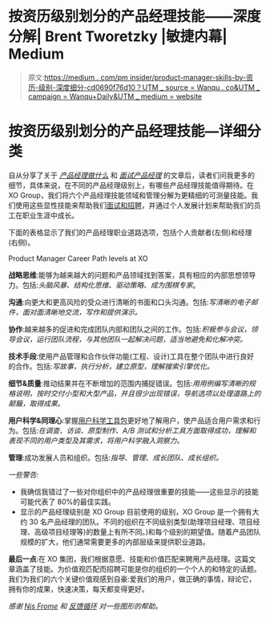# 按资历级别划分的产品经理技能——深度分解| Brent Tworetzky |敏捷内幕| Medium

> 原文:[https://medium . com/pm insider/product-manager-skills-by-资历-级别-深度细分-cd0690f76d10？UTM _ source = Wanqu . co&UTM _ campaign = Wanqu+Daily&UTM _ medium = website](https://medium.com/pminsider/product-manager-skills-by-seniority-level-a-deep-breakdown-cd0690f76d10?utm_source=wanqu.co&utm_campaign=Wanqu+Daily&utm_medium=website)

# 按资历级别划分的产品经理技能—详细分类



自从分享了关于 [*产品经理做什么*](/@tworetzky/what-does-a-product-manager-do-205b40d82da3) 和 [*面试产品经理*](/pminsider/interviewing-product-managers-94fbe6971600) 的文章后，读者们问我更多的细节，具体来说，在不同的产品经理级别上，有哪些产品经理技能值得期待。在 XO Group，我们将六个产品经理技能领域和管理分解为更精细的可测量技能。我们使用这些显性技能来帮助我们[面试和招聘](/pminsider/interviewing-product-managers-94fbe6971600)，并通过个人发展计划来帮助我们的员工在职业生涯中成长。

下面的表格显示了我们的产品经理职业道路选项，包括个人贡献者(左侧)和经理(右侧)。



Product Manager Career Path levels at XO



**战略思维**:能够为越来越大的问题和产品领域找到答案，具有相应的内部思想领导力。包括:*头脑风暴、结构化思维、驱动策略、成为围棋专家*。



**沟通**:向更大和更高风险的受众进行清晰的书面和口头沟通。包括:*写清晰的电子邮件，面对面清晰地交流，写作和提供演示。*



**协作**:越来越多的促进和完成团队内部和团队之间的工作。包括:*积极参与会议，领导会议，运行团队流程，与其他团队一起解决问题，适当地避免和化解冲突。*



**技术手段**:使用产品管理和合作伙伴功能(工程、设计)工具在整个团队中进行良好的合作。包括:*写故事，执行分析，建立原型，理解搜索引擎优化。*



**细节&质量**:推动结果并在不断增加的范围内捕捉错误。包括:*用用例编写清晰的规格说明，按时交付小型和大型产品，并且很少出现错误，导航选项以处理道路上的颠簸，取得成果。*



**用户科学&同理心**:掌握[用户科学工具包](/@tworetzky/the-product-manager-superpower-user-science-7296134ae5a4)更好地了解用户，使产品适合用户需求和行为。包括:*在调查、访谈、原型制作、A/B 测试和分析工具方面取得成功，理解和表现不同的用户类型及其需求，将用户科学融入洞察力。*



**管理**:成功发展人员和组织。包括:*指导*、*管理、成长团队、成长组织。*



*一些警告:*

*   我确信我错过了一些对你组织中的产品经理很重要的技能——这些显示的技能可能代表了 80%的最佳实践。
*   显示的产品经理级别是 XO Group 目前使用的级别，XO Group 是一个拥有大约 30 名产品经理的团队。不同的组织在不同级别类型(助理项目经理、项目经理、高级项目经理等)的数量上有所不同。)和每个级别的期望值。随着产品团队规模的扩大，他们通常需要更多的内部层级来提供职业道路。

**最后一点**:在 XO 集团，我们根据意愿、技能和价值匹配来聘用产品经理。这篇文章涵盖了技能。为价值观匹配而招聘可能是你的组织的一个个人的和特定的话题。我们为我们的六个关键价值观感到自豪:爱我们的用户，做正确的事情，辩论它，拥有你的成果，快速决策，每天都变得更好。

*感谢* [*Nis Frome*](https://medium.com/u/a773a4115b30?source=post_page-----cd0690f76d10--------------------------------) *和* [*反馈循环*](https://feedbackloop.com) *对一些图形的帮助。*















